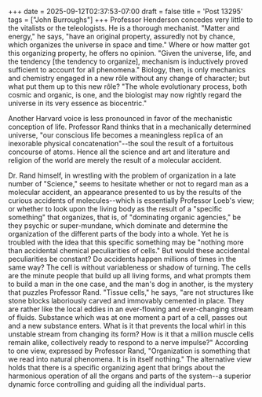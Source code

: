 +++
date = 2025-09-12T02:37:53-07:00
draft = false
title = 'Post 13295'
tags = ["John Burroughs"]
+++
Professor Henderson concedes very little to the vitalists or the teleologists. He is a thorough mechanist. "Matter and energy," he says, "have an original property, assuredly not by chance, which organizes the universe in space and time." Where or how matter got this organizing property, he offers no opinion. "Given the universe, life, and the tendency [the tendency to organize], mechanism is inductively proved sufficient to account for all phenomena." Biology, then, is only mechanics and chemistry engaged in a new rôle without any change of character; but what put them up to this new rôle? "The whole evolutionary process, both cosmic and organic, is one, and the biologist may now rightly regard the universe in its very essence as biocentric."

Another Harvard voice is less pronounced in favor of the mechanistic conception of life. Professor Rand thinks that in a mechanically determined universe, "our conscious life becomes a meaningless replica of an inexorable physical concatenation"--the soul the result of a fortuitous concourse of atoms. Hence all the science and art and literature and religion of the world are merely the result of a molecular accident.

Dr. Rand himself, in wrestling with the problem of organization in a late number of "Science," seems to hesitate whether or not to regard man as a molecular accident, an appearance presented to us by the results of the curious accidents of molecules--which is essentially Professor Loeb's view; or whether to look upon the living body as the result of a "specific something" that organizes, that is, of "dominating organic agencies," be they psychic or super-mundane, which dominate and determine the organization of the different parts of the body into a whole. Yet he is troubled with the idea that this specific something may be "nothing more than accidental chemical peculiarities of cells." But would these accidental peculiarities be constant? Do accidents happen millions of times in the same way? The cell is without variableness or shadow of turning. The cells are the minute people that build up all living forms, and what prompts them to build a man in the one case, and the man's dog in another, is the mystery that puzzles Professor Rand. "Tissue cells," he says, "are not structures like stone blocks laboriously carved and immovably cemented in place. They are rather like the local eddies in an ever-flowing and ever-changing stream of fluids. Substance which was at one moment a part of a cell, passes out and a new substance enters. What is it that prevents the local whirl in this unstable stream from changing its form? How is it that a million muscle cells remain alike, collectively ready to respond to a nerve impulse?" According to one view, expressed by Professor Rand, "Organization is something that we read into natural phenomena. It is in itself nothing." The alternative view holds that there is a specific organizing agent that brings about the harmonious operation of all the organs and parts of the system--a superior dynamic force controlling and guiding all the individual parts.
